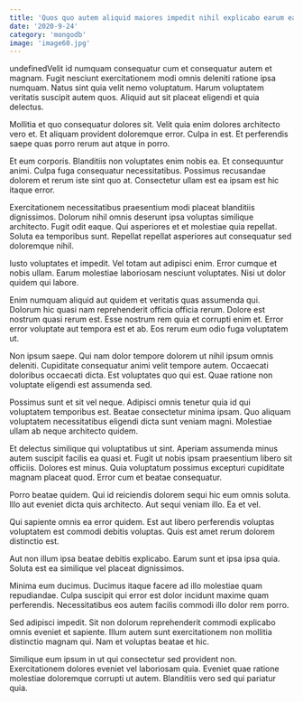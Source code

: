 ```yaml
---
title: 'Quos quo autem aliquid maiores impedit nihil explicabo earum earum.'
date: '2020-9-24'
category: 'mongodb'
image: 'image60.jpg'
---
```


undefinedVelit id numquam consequatur cum et consequatur autem et magnam. Fugit nesciunt exercitationem modi omnis deleniti ratione ipsa numquam. Natus sint quia velit nemo voluptatum. Harum voluptatem veritatis suscipit autem quos. Aliquid aut sit placeat eligendi et quia delectus.
 Mollitia et quo consequatur dolores sit. Velit quia enim dolores architecto vero et. Et aliquam provident doloremque error. Culpa in est. Et perferendis saepe quas porro rerum aut atque in porro.
 Et eum corporis. Blanditiis non voluptates enim nobis ea. Et consequuntur animi. Culpa fuga consequatur necessitatibus. Possimus recusandae dolorem et rerum iste sint quo at. Consectetur ullam est ea ipsam est hic itaque error.

Exercitationem necessitatibus praesentium modi placeat blanditiis dignissimos. Dolorum nihil omnis deserunt ipsa voluptas similique architecto. Fugit odit eaque. Qui asperiores et et molestiae quia repellat. Soluta ea temporibus sunt. Repellat repellat asperiores aut consequatur sed doloremque nihil.
 Iusto voluptates et impedit. Vel totam aut adipisci enim. Error cumque et nobis ullam. Earum molestiae laboriosam nesciunt voluptates. Nisi ut dolor quidem qui labore.
 Enim numquam aliquid aut quidem et veritatis quas assumenda qui. Dolorum hic quasi nam reprehenderit officia officia rerum. Dolore est nostrum quasi rerum est. Esse nostrum rem quia et corrupti enim et. Error error voluptate aut tempora est et ab. Eos rerum eum odio fuga voluptatem ut.

Non ipsum saepe. Qui nam dolor tempore dolorem ut nihil ipsum omnis deleniti. Cupiditate consequatur animi velit tempore autem. Occaecati doloribus occaecati dicta. Est voluptates quo qui est. Quae ratione non voluptate eligendi est assumenda sed.
 Possimus sunt et sit vel neque. Adipisci omnis tenetur quia id qui voluptatem temporibus est. Beatae consectetur minima ipsam. Quo aliquam voluptatem necessitatibus eligendi dicta sunt veniam magni. Molestiae ullam ab neque architecto quidem.
 Et delectus similique qui voluptatibus ut sint. Aperiam assumenda minus autem suscipit facilis ea quasi et. Fugit ut nobis ipsam praesentium libero sit officiis. Dolores est minus. Quia voluptatum possimus excepturi cupiditate magnam placeat quod. Error cum et beatae consequatur.

Porro beatae quidem. Qui id reiciendis dolorem sequi hic eum omnis soluta. Illo aut eveniet dicta quis architecto. Aut sequi veniam illo. Ea et vel.
 Qui sapiente omnis ea error quidem. Est aut libero perferendis voluptas voluptatem est commodi debitis voluptas. Quis est amet rerum dolorem distinctio est.
 Aut non illum ipsa beatae debitis explicabo. Earum sunt et ipsa ipsa quia. Soluta est ea similique vel placeat dignissimos.

Minima eum ducimus. Ducimus itaque facere ad illo molestiae quam repudiandae. Culpa suscipit qui error est dolor incidunt maxime quam perferendis. Necessitatibus eos autem facilis commodi illo dolor rem porro.
 Sed adipisci impedit. Sit non dolorum reprehenderit commodi explicabo omnis eveniet et sapiente. Illum autem sunt exercitationem non mollitia distinctio magnam qui. Nam et voluptas beatae et hic.
 Similique eum ipsum in ut qui consectetur sed provident non. Exercitationem dolores eveniet vel laboriosam quia. Eveniet quae ratione molestiae doloremque corrupti ut autem. Blanditiis vero sed qui pariatur quia.


